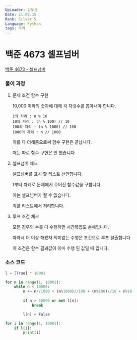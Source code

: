 ```yaml
---
UpLoader: 김도균
Date: 21.09.15
Rank: Silver.5
Language: Python
tags: 수학
---
```


# 백준 4673 셀프넘버

[백준 4673 - 셀프넘버](https://www.acmicpc.net/problem/4673)  
  

### 풀이 과정  

1. 문제 조건 함수 구현

    10,000 이하의 숫자에 대해 각 자릿수를 뽑아내야 합니다.
    
    ```
    1의 자리 : n % 10
    10의 자리 : (n % 100) // 10
    100의 자리 : (n % 1000) // 100
    1000의 자리 : n // 1000
    ```

    이를 다 더해줌으로써 함수 구현은 끝납니다.
    
    저는 따로 함수 구현은 안 했습니다.

2. 셀프넘버 체크
   
    셀프넘버를 표시 할 리스트 선언합니다.

    1부터 차례로 문제에서 주어진 함수값을 구합니다.

    이는 셀프넘버가 될 수 없습니다.

    이를 리스트에서 처리합니다.

3. 루프 조건 체크

    모든 경우의 수를 다 수행하면 시간복잡도 손해입니다.
    
    따라서 더 이상 해봤자 의미없는 수행은 조건으로 루프 탈출합니다.

    이 조건은 함수 결과값이 이미 수행 된 값일 때 입니다.



### 소스 코드

```py
l = [True] * 10001

for n in range(1, 10001):
    while n < 10000:
        n += n//1000 + (n%1000)//100 + (n%100)//10 + n%10
        
        if n > 10000 or not l[n]:
            break

        l[n] = False

for i in range(1, 10001):
    if l[i]:
        print(i)
```